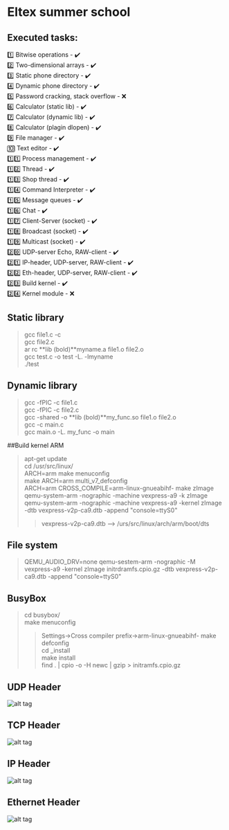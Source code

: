 # Eltex summer school
## Executed tasks:
:one: Bitwise operations - :heavy_check_mark:    
:two: Two-dimensional arrays - :heavy_check_mark:    
:three: Static phone directory - :heavy_check_mark:    
:four: Dynamic phone directory - :heavy_check_mark:    
:five: Password cracking, stack overflow - :x:    
:six: Calculator (static lib) - :heavy_check_mark:    
:seven: Calculator (dynamic lib) - :heavy_check_mark:    
:eight: Calculator (plagin dlopen) - :heavy_check_mark:    
:nine: File manager - :heavy_check_mark:    
:keycap_ten: Text editor - :heavy_check_mark:    
:one::one: Process management - :heavy_check_mark:    
:one::two: Thread - :heavy_check_mark:    
:one::three: Shop thread - :heavy_check_mark:    
:one::four: Command Interpreter - :heavy_check_mark:    
:one::five: Message queues - :heavy_check_mark:    
:one::six: Chat - :heavy_check_mark:    
:one::seven: Client-Server (socket) - :heavy_check_mark:    
:one::eight: Broadcast (socket) - :heavy_check_mark:    
:one::nine: Multicast (socket) - :heavy_check_mark:    
:two::zero: UDP-server Echo, RAW-client - :heavy_check_mark:    
:two::one: IP-header, UDP-server, RAW-client - :heavy_check_mark:    
:two::two: Eth-header, UDP-server, RAW-client - :heavy_check_mark:    
:two::three: Build kernel - :heavy_check_mark:    
:two::four: Kernel module - :x:   
    
## Static library
> gcc file1.c -c    
> gcc file2.c    
> ar rc **lib (bold)**myname.a file1.o file2.o    
> gcc test.c -o test -L. -lmyname    
> ./test    

## Dynamic library
> gcc -fPIC -c file1.c    
> gcc -fPIC -c file2.c    
> gcc -shared -o **lib (bold)**my_func.so file1.o file2.o    
> gcc -c main.c    
> gcc main.o -L. my_func -o main    
    
##Build kernel ARM
> apt-get update    
> cd /usr/src/linux/    
> ARCH=arm make menuconfig    
> make ARCH=arm multi_v7_defconfig    
> ARCH=arm CROSS_COMPILE=arm-linux-gnueabihf- make zImage
> qemu-system-arm -nographic -machine vexpress-a9 -k zImage
> qemu-system-arm -nographic -machine vexpress-a9 -kernel zImage -dtb 
vexpress-v2p-ca9.dtb -append "console=ttyS0"    
>> vexpress-v2p-ca9.dtb --> /urs/src/linux/arch/arm/boot/dts    
    
## File system
> QEMU_AUDIO_DRV=none qemu-sestem-arm -nographic -M vexpress-a9 -kernel zImage 
initrdramfs.cpio.gz -dtb vexpress-v2p-ca9.dtb -append "console=ttyS0"
    
## BusyBox
> cd busybox/    
> make menuconfig    
>> Settings->Cross compiler prefix->arm-linux-gnueabihf-
> make defconfig    
> cd _install    
> make install    
> find . | cpio -o -H newc | gzip > initramfs.cpio.gz    

## UDP Header
![alt tag](https://2.bp.blogspot.com/-WEzVJxjLQNw/WRXYG7DhdQI/AAAAAAAAAVA/qmKBeplC1EQfIv5T9oxit8e79XDpD05SQCLcB/s1600/Screen%2BShot%2B2017-05-12%2Bat%2B9.09.56%2BPM.png)    
## TCP Header
![alt tag](https://2.bp.blogspot.com/-WEzVJxjLQNw/WRXYG7DhdQI/AAAAAAAAAVA/qmKBeplC1EQfIv5T9oxit8e79XDpD05SQCLcB/s1600/Screen%2BShot%2B2017-05-12%2Bat%2B9.09.56%2BPM.png)    
## IP Header
![alt tag](https://img.wonderhowto.com/img/99/78/63589085364482/0/hack-like-pro-networking-basics-for-aspiring-hacker-part-2-tcp-ip.w1456.jpg)    
## Ethernet Header
![alt tag](https://1.bp.blogspot.com/-4_335OfoWcg/WlgQ0DBQnqI/AAAAAAAABq8/nIJAtzo3vzYRTnbOwr_INFqJGprh9lXFQCLcBGAs/s1600/Ethernet%2B%2528DIX%2529%2Bframe%2B11111.png)
